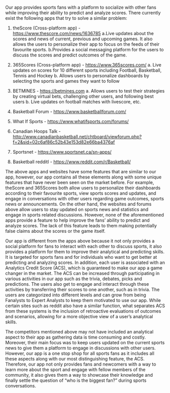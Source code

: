 Our app provides sports fans with a platform to socialize with other fans while improving their ability to predict and analyze scores. There currently exist the following apps that try to solve a similar problem:

1.	theScore (Cross-platform app) - https://www.thescore.com/news/1636785
	a.Live updates about the scores and news of current, previous and upcoming games. It also allows the users to personalize their app to focus on the feeds of their favourite sports.
	b.Provides a social messaging platform for the users to discuss the scores and predict outcomes of the game. 

2.	365Scores (Cross-platform app) - https://www.365scores.com/
	a. Live updates on scores for 10 different sports including Football, Basketball, Tennis and Hockey
	b. Allows users to personalize dashboards by selecting the sports and games they want to follow

3.	BETMINES - https://betmines.com
	a. Allows users to test their strategies by creating virtual bets, challenging other users, and following best users
	b. Live updates on football matches with livescore, etc.

4.	Basketball Forum - https://www.basketballforum.com/ 

5.	What If Sports - https://www.whatifsports.com/forums/

6.	Canadian Hoops Talk - http://www.canadianbasketball.net/chtboard/viewforum.php?f=2&sid=02c6af86c52b43e153d82e66ba4376af 

7.	Sportsnet - https://www.sportsnet.ca/sn-apps/

8.	Basketball redditl - https://www.reddit.com/r/Basketball/ 

The above apps and websites have some features that are similar to our app, however, our app contains all these elements along with some unique features that have never been seen on the market before. For example, theScore and 365Scores both allow users to personalize their dashboards according to their favourite sports, view sports scores and updates, and engage in conversations with other users regarding game outcomes, sports news or announcements. On the other hand, the websites and forums above allow users to stay updated on sports news and statistics and engage in sports related discussions. However, none of the aforementioned apps provide a feature to help improve the fans’ ability to predict and analyze scores. The lack of this feature leads to them making potentially false claims about the scores or the game itself. 

Our app is different from the apps above because it not only provides a social platform for fans to interact with each other to discuss sports, it also provides a platform for them to improve their analytical and predicting skills. It is targeted for sports fans and for individuals who want to get better at predicting and analyzing scores. In addition, each user is associated with an Analytics Credit Score (ACS), which is guaranteed to make our app a game changer in the market. The ACS can be increased through participating in various activities in our app such as the trivia, debates, picks and predictions. The users also get to engage and interact through these activities by transferring their scores to one another, such as in trivia. The users are categorized into different levels and can grow from being Fanalysts to Expert Analysts to keep them motivated to use our app. While certain sites such as reddit also have a similar function, what separates ACS from these systems is the inclusion of retroactive evaluations of outcomes and scenarios, allowing for a more objective view of a user’s analytical skills.

The competitors mentioned above may not have included an analytical aspect to their app as gathering data is time consuming and costly. Moreover, their main focus was to keep users updated on the current sports news to give them a platform to engage in discussions with other users. However, our app is a one stop shop for all sports fans as it includes all these aspects along with our most distinguishing feature, the ACS. Therefore, our app not only provides fans and newcomers with a way to learn more about the sport and engage with fellow members of the community, it also gives them a way to showcase their knowledge and finally settle the question of “who is the biggest fan?” during sports conversations.

